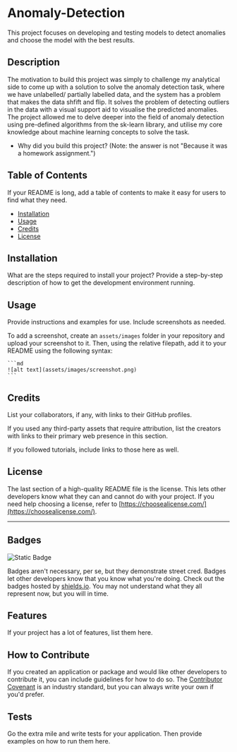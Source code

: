 # Anomaly-Detection
This project focuses on developing and testing models to detect anomalies and choose the model with the best results. 

## Description
The motivation to build this project was simply to challenge my analytical side to come up with a solution to solve the anomaly detection task, where we have unlabelled/ partially labelled data, and the system has a problem that makes the data shfift and flip. 
It solves the problem of detecting outliers in the data with a visual support aid to visualise the predicted anomalies.
The project allowed me to delve deeper into the field of anomaly detection using pre-defined algorithms from the sk-learn library, and utilise my core knowledge about machine learning concepts to solve the task. 

- Why did you build this project? (Note: the answer is not "Because it was a homework assignment.")

## Table of Contents

If your README is long, add a table of contents to make it easy for users to find what they need.

- [Installation](#installation)
- [Usage](#usage)
- [Credits](#credits)
- [License](#license)

## Installation

What are the steps required to install your project? Provide a step-by-step description of how to get the development environment running.

## Usage

Provide instructions and examples for use. Include screenshots as needed.

To add a screenshot, create an `assets/images` folder in your repository and upload your screenshot to it. Then, using the relative filepath, add it to your README using the following syntax:

    ```md
    ![alt text](assets/images/screenshot.png)
    ```

## Credits

List your collaborators, if any, with links to their GitHub profiles.

If you used any third-party assets that require attribution, list the creators with links to their primary web presence in this section.

If you followed tutorials, include links to those here as well.

## License

The last section of a high-quality README file is the license. This lets other developers know what they can and cannot do with your project. If you need help choosing a license, refer to [https://choosealicense.com/](https://choosealicense.com/).

---

## Badges
![Static Badge](https://img.shields.io/badge/MIT%20License)


Badges aren't necessary, per se, but they demonstrate street cred. Badges let other developers know that you know what you're doing. Check out the badges hosted by [shields.io](https://shields.io/). You may not understand what they all represent now, but you will in time.

## Features

If your project has a lot of features, list them here.

## How to Contribute

If you created an application or package and would like other developers to contribute it, you can include guidelines for how to do so. The [Contributor Covenant](https://www.contributor-covenant.org/) is an industry standard, but you can always write your own if you'd prefer.

## Tests

Go the extra mile and write tests for your application. Then provide examples on how to run them here.
